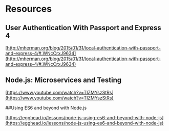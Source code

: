 # Resources

## User Authentication With Passport and Express 4
[http://mherman.org/blog/2015/01/31/local-authentication-with-passport-and-express-4/#.WNcCrxJ9634](http://mherman.org/blog/2015/01/31/local-authentication-with-passport-and-express-4/#.WNcCrxJ9634)

## Node.js: Microservices and Testing
[https://www.youtube.com/watch?v=TIZMYszStRs](https://www.youtube.com/watch?v=TIZMYszStRs)

##Using ES6 and beyond with Node.js

[https://egghead.io/lessons/node-js-using-es6-and-beyond-with-node-js](https://egghead.io/lessons/node-js-using-es6-and-beyond-with-node-js)